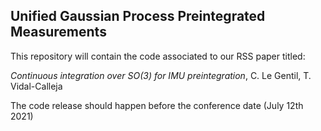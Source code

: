## Unified Gaussian Process Preintegrated Measurements

This repository will contain the code associated to our RSS paper titled: 

_Continuous integration over SO(3) for IMU preintegration_, C. Le Gentil, T. Vidal-Calleja

The code release should happen before the conference date (July 12th 2021)
